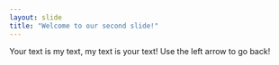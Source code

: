```yaml
---
layout: slide
title: "Welcome to our second slide!"
---
```

Your text is my text, my text is your text!
Use the left arrow to go back!